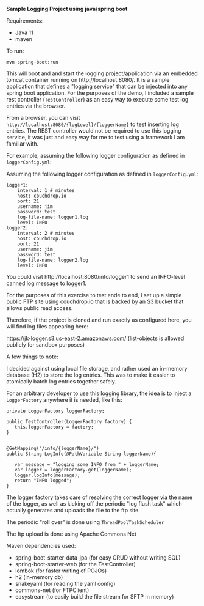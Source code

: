**Sample Logging Project using java/spring boot**

Requirements:
- Java 11
- maven

To run:

`mvn spring-boot:run`

This will boot and and start the logging project/application via an embedded tomcat container running on http://localhost:8080/. It is a sample application that defines a "logging service" that can be injected into any spring boot application. For the purposes of the demo, I included a sample rest controller (`TestController`) as an easy way to execute some test log entries via the browser.
 

From a browser, you can visit `http://localhost:8080/{logLevel}/{loggerName}` to test inserting log entries. The REST controller would not be required to use this logging service, it was just and easy way for me to test using a framework I am familiar with. 
   
   
   For example, assuming the following logger configuration as defined in `loggerConfig.yml`:
   
   Assuming the following logger configuration as defined in `loggerConfig.yml`:
```
logger1:
    interval: 1 # minutes
    host: couchdrop.io
    port: 21
    username: jim
    password: test
    log-file-name: logger1.log
    level: INFO
logger2:
    interval: 2 # minutes
    host: couchdrop.io
    port: 21
    username: jim
    password: test
    log-file-name: logger2.log
    level: INFO
```

You could visit http://localhost:8080/info/logger1 to send an INFO-level canned log message to logger1.


For the purposes of this exercise to test ende to end, I set up a simple public FTP site using couchdrop.io that is backed by an S3 bucket that allows public read access.

Therefore, if the project is cloned and run exactly as configured here, you will find log files appearing here:

https://jk-logger.s3.us-east-2.amazonaws.com/ (list-objects is allowed publicly for sandbox purposes)



A few things to note:

I decided against using local file storage, and rather used an in-memory database (H2) to store the log entries. This was to make it easier to atomically batch log entries together safely.

For an arbitrary developer to use this logging library, the idea is to inject a `LoggerFactory`
 anywhere it is needed, like this:
 
 ```
private LoggerFactory loggerFactory;

public TestController(LoggerFactory factory) {
    this.loggerFactory = factory;
}


@GetMapping("/info/{loggerName}/")
public String LogInfo(@PathVariable String loggerName){

    var message = "logging some INFO from " + loggerName;
    var logger = loggerFactory.get(loggerName);
    logger.logInfo(message);
    return "INFO logged";
}
```

The logger factory takes care of resolving the correct logger via the name of the logger, as well as kicking off the periodic "log flush task" which actually generates and uploads the file to the ftp site.

The periodic "roll over" is done using `ThreadPoolTaskScheduler`

The ftp upload is done using Apache Commons Net

Maven dependencies used:

- spring-boot-starter-data-jpa (for easy CRUD without writing SQL)
- spring-boot-starter-web (for the TestController)
- lombok (for faster writing of POJOs)
- h2 (in-memory db)
- snakeyaml (for reading the yaml config)
- commons-net (for FTPClient)
- easystream (to easily build the file stream for SFTP in memory)






